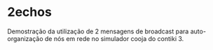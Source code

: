 # 2echos
Demostração da utilização de 2 mensagens de broadcast para auto-organização de nós em rede no simulador cooja do contiki 3.
